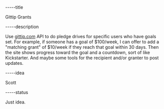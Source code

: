 -----title

Gittip Grants

-----description

Use [gittip.com](http://gittip.com/) API to do pledge drives for specific users who have goals set. For example, if someone has a goal of $100/week, I can offer to add a "matching grant" of $10/week if they reach that goal within 30 days. Then the site shows progress toward the goal and a countdown, sort of like Kickstarter. And maybe some tools for the recipient and/or granter to post updates.

-----idea

Scott

-----status

Just idea.
